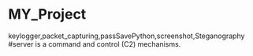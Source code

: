 # MY_Project
keylogger,packet_capturing,passSavePython,screenshot,Steganography
#server is a command and control (C2) mechanisms.
